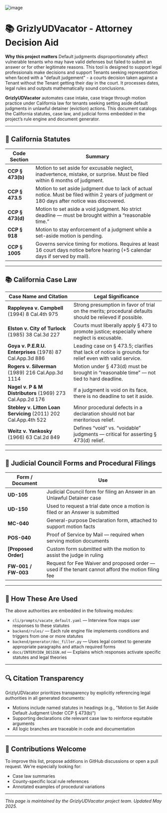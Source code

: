 ![image](https://github.com/user-attachments/assets/0d913d78-cb5c-41ae-9f61-5bcc956c4f91)


# 📚  GrizlyUDVacator - Attorney Decision Aid

**Why this project matters**
Default judgments disproportionately affect vulnerable tenants who may have valid defenses but failed to submit an answer or for other legitimate reasons. This tool is designed to support legal professionals make decisions and support Tenants seeking  representation when faced with a "default judgement" - a courts decision taken against a Tenant without the Tenant getting their day in the court. It processes dates, legal rules and outputs mathematically sound conclusions. 

**GrizlyUDVacator** automates case intake, case triage  through motion practice under California law for tenants seeking  setting aside default judgments in unlawful detainer (eviction) actions. This document catalogs the California statutes, case law, and judicial forms embedded in the project’s rule engine and document generator.

---

## 📜 California Statutes

| Code Section       | Summary |
|--------------------|---------|
| **CCP § 473(b)**    | Motion to set aside for excusable neglect, inadvertence, mistake, or surprise. Must be filed within 6 months of judgment. |
| **CCP § 473.5**     | Motion to set aside judgment due to lack of actual notice. Must be filed within 2 years of judgment or 180 days after notice was discovered. |
| **CCP § 473(d)**    | Motion to set aside a void judgment. No strict deadline — must be brought within a “reasonable time.” |
| **CCP § 918**       | Motion to stay enforcement of a judgment while a set-aside motion is pending. |
| **CCP § 1005**      | Governs service timing for motions. Requires at least 16 court days notice before hearing (+5 calendar days if served by mail). |

---

## 📚 California Case Law

| Case Name and Citation | Legal Significance |
|------------------------|--------------------|
| **Rappleyea v. Campbell** (1994) 8 Cal.4th 975 | Strong presumption in favor of trial on the merits; procedural defaults should be relieved if possible. |
| **Elston v. City of Turlock** (1985) 38 Cal.3d 227 | Courts must liberally apply § 473 to promote justice; especially where neglect is excusable. |
| **Goya v. P.E.R.U. Enterprises** (1978) 87 Cal.App.3d 886 | Leading case on § 473.5; clarifies that lack of notice is grounds for relief even with valid service. |
| **Rogers v. Silverman** (1989) 216 Cal.App.3d 1114 | Motion under § 473(d) must be brought in “reasonable time” — not tied to hard deadline. |
| **Nagel v. P & M Distributors** (1969) 273 Cal.App.2d 176 | If a judgment is void on its face, there is no deadline to set it aside. |
| **Stebley v. Litton Loan Servicing** (2011) 202 Cal.App.4th 522 | Minor procedural defects in a declaration should not bar meritorious relief. |
| **Weitz v. Yankosky** (1966) 63 Cal.2d 849 | Defines “void” vs. “voidable” judgments — critical for asserting § 473(d) relief. |

---

## 🧾 Judicial Council Forms and Procedural Filings

| Form / Document       | Use |
|-----------------------|-----|
| **UD-105**            | Judicial Council form for filing an Answer in an Unlawful Detainer case |
| **UD-150**            | Used to request a trial date once a motion is filed or an Answer is submitted |
| **MC-040**            | General-purpose Declaration form, attached to support motion facts |
| **POS-040**           | Proof of Service by Mail — required when serving motion documents |
| **[Proposed Order]**  | Custom form submitted with the motion to assist the judge in ruling |
| **FW-001 / FW-003**   | Request for Fee Waiver and proposed order — used if the tenant cannot afford the motion filing fee |

---

## 🧠 How These Are Used

The above authorities are embedded in the following modules:

- `cli/prompts/vacate_default.yaml` — Interview flow maps user responses to these statutes
- `backend/rules/` — Each rule engine file implements conditions and triggers from one or more statutes
- `backend/generator/doc_filler.py` — Uses legal context to generate appropriate paragraphs and attach required forms
- `docs/INTERVIEW_DESIGN.md` — Explains which responses activate specific statutes and legal theories

---

## 🔍 Citation Transparency

GrizlyUDVacator prioritizes transparency by explicitly referencing legal authorities in all generated documents:
- Motions include named statutes in headings (e.g., "Motion to Set Aside Default Judgment Under CCP § 473(b)")
- Supporting declarations cite relevant case law to reinforce equitable arguments
- All logic branches are traceable in code and documentation

---

## 🤝 Contributions Welcome

To improve this list, propose additions in GitHub discussions or open a pull request. We're especially looking for:
- Case law summaries
- County-specific local rule references
- Annotated examples of procedural variations

---

*This page is maintained by the GrizlyUDVacator project team. Updated May 2025.*
